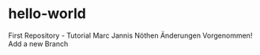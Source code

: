 # hello-world
First Repository - Tutorial
Marc Jannis Nöthen 
Änderungen Vorgenommen!
Add a new Branch